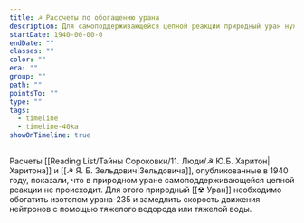 ```yaml
---
title: ☭ Рассчеты по обогащению урана
description: Для самоподдерживающейся цепной реакции природный уран нужно обогатить изотопом урана-235
startDate: 1940-00-00-0
endDate: ""
classes: ""
color: ""
era: ""
group: ""
path: ""
pointsTo: ""
type: ""
tags:
  - timeline
  - timeline-40ka
showOnTimeline: true
---
```


Расчеты [[Reading List/Тайны Сороковки/11. Люди/☭ Ю.Б. Харитон|Харитона]]  и [[☭ Я. Б. Зельдович|Зельдовича]], опубликованные в 1940 году, показали, что в природном уране самоподдерживающейся цепной реакции не происходит. Для этого природный [[☢ Уран]] необходимо обогатить изотопом урана-235 и замедлить скорость движения нейтронов с помощью тяжелого водорода или тяжелой воды.
